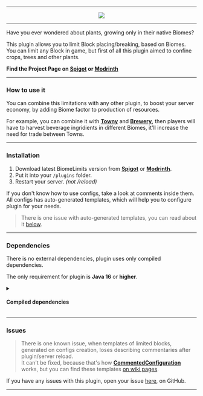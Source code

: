 ___

<p align="center"><img src=https://github.com/ipiepiepie/BiomeLimits/assets/67694341/12d02472-1454-4180-8ca3-9046e3b119ad /></p>

___

Have you ever wondered about plants, growing only in their native Biomes?

This plugin allows you to limit Block placing/breaking, based on Biomes.
You can limit any Block in game, but first of all this plugin aimed to confine crops, trees and other plants.

**Find the Project Page on [Spigot](link) or [Modrinth](https://modrinth.com/mod/biomelimits)**

___

### How to use it

You can combine this limitations with any other plugin, to boost your server economy, by adding Biome factor to production of resources.

For example, you can combine it with **[Towny](https://github.com/TownyAdvanced/Towny)** and **[Brewery](https://github.com/DieReicheErethons/Brewery)**, then players will have to harvest beverage ingridients in different Biomes, it'll increase the need for trade between Towns.

___

### Installation

1. Download latest BiomeLimits version from **[Spigot](link)** or **[Modrinth](https://modrinth.com/mod/biomelimits)**.
2. Put it into your `/plugins` folder.
3. Restart your server. _(not /reload)_

If you don't know how to use configs, take a look at comments inside them.  
All configs has auto-generated templates, which will help you to configure plugin for your needs.  
> There is one issue with auto-generated templates, you can read about it [below](https://github.com/ipiepiepie/BiomeLimits#issues).

___

### Dependencies

There is no external dependencies, plugin uses only compiled dependencies.

The only requirement for plugin is **Java 16** or **higher**.

<details>
<summary>
  
#### Compiled dependencies
  
</summary>

- **[CommandAPI](https://modrinth.com/plugin/commandapi)** — for better Command handling.
- **[CommentedConfiguration](https://github.com/TownyAdvanced/CommentedConfiguration)** — for advanced configurations.
- **[MineDown](https://github.com/Phoenix616/MineDown)** — for MarkDown like syntax in creation of plugin messages.
- **[XSeries](https://github.com/CryptoMorin/XSeries)** — for easy cross-version support without NMS headache.
</details>

___

### Issues

> There is one known issue, when templates of limited blocks, generated on configs creation, loses describing commentaries after plugin/server reload.  
> It can't be fixed, because that's how **[CommentedConfiguration](https://github.com/TownyAdvanced/CommentedConfiguration)** works, but you can find these templates [on wiki pages](https://github.com/ipiepiepie/BiomeLimits/wiki/Configs).

If you have any issues with this plugin, open your issue [here](https://github.com/ipiepiepie/BiomeLimits/issues), on GitHub.

___
